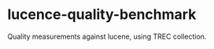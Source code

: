 lucence-quality-benchmark
=========================

Quality measurements against lucene, using TREC collection.
